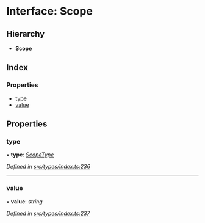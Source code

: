 # Interface: Scope

## Hierarchy

* **Scope**

## Index

### Properties

* [type](scope.md#type)
* [value](scope.md#value)

## Properties

###  type

• **type**: *[ScopeType](../enums/scopetype.md)*

*Defined in [src/types/index.ts:236](https://github.com/PolymathNetwork/polymesh-sdk/blob/44d12f59/src/types/index.ts#L236)*

___

###  value

• **value**: *string*

*Defined in [src/types/index.ts:237](https://github.com/PolymathNetwork/polymesh-sdk/blob/44d12f59/src/types/index.ts#L237)*
